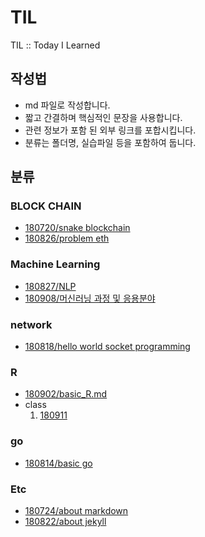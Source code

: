 # TIL
TIL :: Today I Learned

## 작성법
* md 파일로 작성합니다.
* 짧고 간결하며 핵심적인 문장을 사용합니다.
* 관련 정보가 포함 된 외부 링크를 포합시킵니다.
* 분류는 폴더명, 실습파일 등을 포함하여 둡니다.

## 분류
### BLOCK CHAIN
* [180720/snake blockchain](blockchain/180720/180720_snackblockchain.md)
* [180826/problem eth](blockchain/180826_problemETH.md)
### Machine Learning
* [180827/NLP](machineLearning/180827_NLP.md)
* [180908/머신러닝 과정 및 응용분야](machineLearning/180908_mlflow.md)
### network
* [180818/hello world socket programming](network/180818/180818_helloworld.md)
### R
* [180902/basic_R.md](R/180902/180902_basicR.md)
* class
  1. [180911](R/class/180911.R)
### go
* [180814/basic go](https://github.com/eheeku/TIL/blob/master/go/180814/180814_basicgo.md)
### Etc
* [180724/about markdown](./etc/180724_markdown.md)
* [180822/about jekyll](./etc/180822_jekyll.md)
